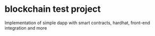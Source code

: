# blockchain test project
 Implementation of simple dapp with smart contracts, hardhat, front-end integration and more
